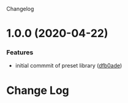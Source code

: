 Changelog

# 1.0.0 (2020-04-22)


### Features

* initial commmit of preset library ([dfb0ade](https://github.com/michaelmccord/conventional-changelog-docs/commit/dfb0adeaf30f461f1f7d0afb896ef48185aeaa39))

# Change Log

